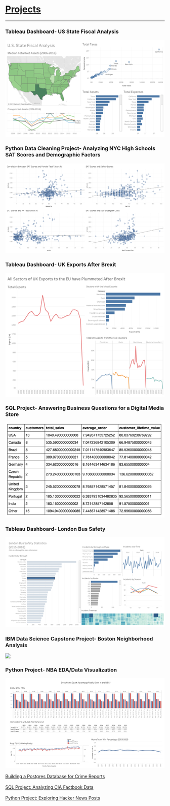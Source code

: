 # [Projects](https://github.com/sunnyyan97/Data-Science-Portfolio)
--------------------------

### **Tableau Dashboard- US State Fiscal Analysis**
[<img src="https://raw.githubusercontent.com/sunnyyan97/sunnyyan97.github.io/main/US%20Fiscal%20Analysis.png">](https://public.tableau.com/profile/sunny.yan7263#!/vizhome/U_SStateFiscalAnalysis/Dashboard1)

### **Python Data Cleaning Project- Analyzing NYC High Schools SAT Scores and Demographic Factors**
[<img src="https://raw.githubusercontent.com/sunnyyan97/sunnyyan97.github.io/main/nychighschool.001.jpeg">](https://raw.githubusercontent.com/sunnyyan97/sunnyyan97.github.io/main/_layouts/NYC%20SAT%20Scores.png)

### **Tableau Dashboard- UK Exports After Brexit**
[<img src="https://raw.githubusercontent.com/sunnyyan97/sunnyyan97.github.io/main/_layouts/UK%20Exports.png">](https://public.tableau.com/views/UKExports_16170347923990/Dashboard1?:language=en&:display_count=y&publish=yes&:origin=viz_share_link)

### **SQL Project- Answering Business Questions for a Digital Media Store**
[<img src="https://raw.githubusercontent.com/sunnyyan97/Answering-Business-Questions-with-SQL/main/Screen%20Shot%202021-02-19%20at%202.59.04%20AM.png">](https://github.com/sunnyyan97/Answering-Business-Questions-with-SQL)

### **Tableau Dashboard- London Bus Safety**
[<img src="https://raw.githubusercontent.com/sunnyyan97/sunnyyan97.github.io/main/Dashboard%202%20(2).png">](https://public.tableau.com/views/LondonBusSafety_16166872675440/Dashboard2?:language=en&:display_count=y&:origin=viz_share_link)

### **IBM Data Science Capstone Project- Boston Neighborhood Analysis**
[<img src="https://raw.githubusercontent.com/sunnyyan97/Coursera_Capstone/main/images/Screen%20Shot%202021-03-05%20at%201.56.17%20PM.png">](https://github.com/bigsunn97/Coursera_Capstone)

### **Python Project- NBA EDA/Data Visualization**
[<img src="https://raw.githubusercontent.com/sunnyyan97/sunnyyan97.github.io/main/Regional%204.001.jpeg">](https://github.com/sunnyyan97/NBA-EDA-and-Data-Visualization-Project)

[Building a Postgres Database for Crime Reports](https://github.com/sunnyyan97/Data-Science-Portfolio/blob/main/Database%20for%20Crime%20Reports.ipynb)
<br><br>
[SQL Project: Analyzing CIA Factbook Data](https://github.com/sunnyyan97/CIA-Factbook-Analysis-with-SQL)
<br><br>
[Python Project: Exploring Hacker News Posts](https://github.com/sunnyyan97/Analyzing-Hacker-News-Posts)
